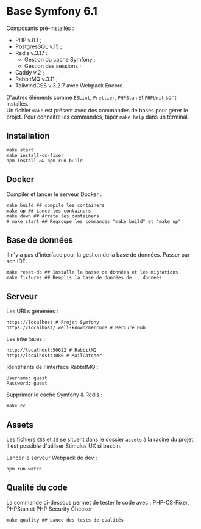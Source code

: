 # Base Symfony 6.1

Composants pré-installés :
* PHP v.8.1 ;
* PostgresSQL v.15 ;
* Redis v.3.17 :
    * Gestion du cache Symfony ;
    * Gestion des sessions ;
* Caddy v.2 ;
* RabbitMQ v.3.11 ;
* TailwindCSS v.3.2.7 avec Webpack Encore.

D'autres éléments comme `ESLint`, `Prettier`, `PHPStan` et `PHPUnit` sont installés.  
Un fichier `make` est présent avec des commandes de bases pour gérer le projet. Pour connaitre les commandes, taper `make help` dans un terminal.

## Installation

```shell
make start
make install-cs-fixer
npm install && npm run build
```

## Docker

Compiler et lancer le serveur Docker :
```shell
make build ## compile les containers
make up ## Lance les containers
make down ## Arrête les containers
# make start ## Regroupe les commandes "make build" et "make up"
```

## Base de données

Il n'y a pas d'interface pour la gestion de la base de données. Passer par son IDE.

```shell
make reset-db ## Installe la basse de données et les migrations
make fixtures ## Remplis la base de données de... donneés
```

## Serveur

Les URLs générées :
```shell
https://localhost # Projet Symfony
https://localhost/.well-known/mercure # Mercure Hub
```

Les interfaces :
```shell
http://localhost:50622 # RabbitMQ
http://localhost:1080 # MailCatcher
```

Identifiants de l'interface RabbitMQ :
```text
Username: guest
Password: guest
```

Supprimer le cache Symfony & Redis :
```shell
make cc
```

## Assets

Les fichiers `CSS` et `JS` se situent dans le dossier `assets` à la racine du projet.  
Il est possible d'utiliser Stimulus UX si besoin.

Lancer le serveur Webpack de dev :
```shell
npm run watch
```

## Qualité du code

La commande ci-dessous permet de tester le code avec : PHP-CS-Fixer, PHPStan et PHP Security Checker

```shell
make quality ## Lance des tests de qualités
```
